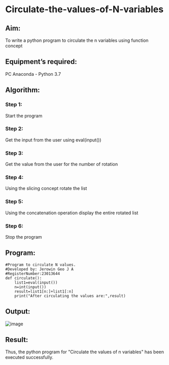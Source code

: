 # Circulate-the-values-of-N-variables
## Aim:
To write a python program to circulate the n variables using function concept
## Equipment’s required:
PC
Anaconda - Python 3.7
## Algorithm: 
### Step 1: 
Start the program
### Step 2: 
Get the input from the user using eval(input())
### Step 3: 
Get the value from the user for the number of rotation
### Step 4: 
Using the slicing concept rotate the list
### Step 5: 
Using the concatenation operation display the entire rotated list
### Step 6: 
Stop the program
## Program:
```
#Program to circulate N values.
#Developed by: Jerowin Geo J A
#RegisterNumber:23013644
def circulate():
    list1=eval(input())
    n=int(input())
    result=list1[n:]+list1[:n]
    print("After circulating the values are:",result)
```
## Output:
![image](https://github.com/JerowinGeo/Circulate-the-values-of-N-variables/assets/147139744/14f15215-4d98-4fbd-91fa-681613599e08)


## Result:
Thus, the python program for "Circulate the values of n variables" has been executed successfully.
